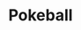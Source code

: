 ---
title: Pokeball
tags: ["pokeball", "pokemon", "gaming", "capture", "game", "ball", "monster"]
icon: pokeball
svg: '<svg xmlns="http://www.w3.org/2000/svg" width="24" height="24" fill="none" viewBox="0 0 24 24" stroke-width="1.5" stroke-linecap="round" stroke-linejoin="round" stroke="currentColor"><path d="M12 14a2 2 0 1 0 0-4 2 2 0 0 0 0 4m2-2h7M3 12h7"/><path d="M21 12a9 9 0 1 1-18 0 9 9 0 0 1 18 0"/></svg>'
---